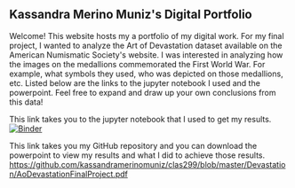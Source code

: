 ## Kassandra Merino Muniz's Digital Portfolio
Welcome! This website hosts my a portfolio of my digital work. For my final project, I wanted to analyze the Art of Devastation dataset available on the American Numismatic Society's website. I was interested in analyzing how the images on the medallions commemorated the First World War. For example, what symbols they used, who was depicted on those medallions, etc. Listed below are the links to the jupyter notebook I used and the powerpoint. Feel free to expand and draw up your own conclusions from this data!

This link takes you to the jupyter notebook that I used to get my results. [![Binder](https://mybinder.org/badge_logo.svg)](https://mybinder.org/v2/gh/kassandramerinomuniz/clas299/master?filepath=Devastation%2FAoDevastation.ipynb)

This link takes you my GitHub repository and you can download the powerpoint to view my results and what I did to achieve those results. https://github.com/kassandramerinomuniz/clas299/blob/master/Devastation/AoDevastationFinalProject.pdf
